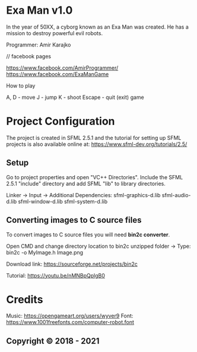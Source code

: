 # Exa Man v1.0

In the year of 50XX, a cyborg known as an Exa Man was created. He has a mission to destroy powerful evil robots.

Programmer: Amir Karajko

// facebook pages

https://www.facebook.com/AmirProgrammer/
https://www.facebook.com/ExaManGame

How to play

A, D - move
J - jump
K - shoot
Escape - quit (exit) game

# Project Configuration

The project is created in SFML 2.5.1 and the tutorial for setting up SFML projects is also available online at: https://www.sfml-dev.org/tutorials/2.5/

## Setup

Go to project properties and open "VC++ Directories". Include the SFML 2.5.1 "include" directory and add SFML "lib" to library directories.

Linker -> Input -> Additional Dependencies:
sfml-graphics-d.lib
sfml-audio-d.lib
sfml-window-d.lib
sfml-system-d.lib

## Converting images to C source files

To convert images to C source files you will need **bin2c converter**.

Open CMD and change directory location to bin2c unzipped folder -> Type: bin2c -o MyImage.h Image.png

Download link: https://sourceforge.net/projects/bin2c

Tutorial: https://youtu.be/nMNBpQplgB0

# Credits

Music: https://opengameart.org/users/wyver9
Font: https://www.1001freefonts.com/computer-robot.font

## Copyright © 2018 - 2021
